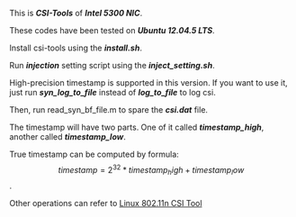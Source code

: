 This is ***CSI-Tools*** of ***Intel 5300 NIC***.

These codes have been tested on ***Ubuntu 12.04.5 LTS***.

Install csi-tools using the ***install.sh***.

Run ***injection*** setting script using the ***inject_setting.sh***.

High-precision timestamp is supported in this version. If you want to use it, just run ***syn_log_to_file*** instead of ***log_to_file*** to log csi. 

Then, run read_syn_bf_file.m to spare the ***csi.dat*** file.

The timestamp will have two parts. One of it called ***timestamp_high***, another called ***timestamp_low***.

True timestamp can be computed by formula:$$timestamp = 2^32 * timestamp_high + timestamp_low$$.

Other operations can refer to [Linux 802.11n CSI Tool](http://dhalperi.github.io/linux-80211n-csitool/index.html)
